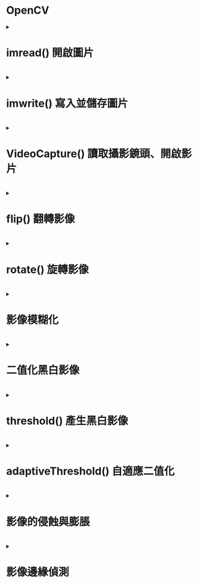 # OpenCV
<details>
<summary>
<h1>imread() 開啟圖片<h1>

</summary>

``` python
import cv2  
img = cv2.imread('lenna.jpg')   # 開啟圖片，預設使用 cv2.IMREAD_COLOR 模式
cv2.imshow('oxxostudio', img)  # 使用名為 oxxostudio 的視窗開啟圖片
cv2.waitKey(0)                 # 按下任意鍵停止
cv2.destroyAllWindows()        # 結束所有圖片視窗
```
<h1>色彩模式數字對照表<h1>

<H6><table><H6>
  <tr>
    <td>數字</td>
    <td>模式</td>
    <td>說明</td>
  </tr>
  <tr>
    <td>1</td>
    <td>cv2.IMREAD_UNCHANGED</td>
    <td>原本的圖像（ 如果圖像有 alpha 通道則會包含 )</td>
  </tr>
  <tr>
    <td>2</td>
    <td>cv2.IMREAD_GRAYSCALE</td>
    <td>灰階圖像</td>
  </tr>
  <tr>
    <td>3</td>
    <td>cv2.IMREAD_COLOR</td>
    <td>BGR彩色圖像</td>
  </tr>
  <tr>
    <td>4</td>
    <td>cv2.IMREAD_ANYDEPTH</td>
    <td>具有對應的深度時返回 16/32 位元圖像，否則將其轉換為 8 位元圖像</td>
  </tr>
  <tr>
    <td>5</td>
    <td>cv2.IMREAD_ANYCOLOR</td>
    <td>以任何可能的顏色格式讀取圖像</td>
  </tr>
  <tr>
    <td>6</td>
    <td>cv2.IMREAD_LOAD_GDAL</td>
    <td>使用 gdal 驅動程式加載圖像</td>
  </tr>
  <tr>
    <td>7</td>
    <td>cv2.IMREAD_REDUCED_GRAYSCALE_2</td>
    <td>灰階圖像，圖像尺寸減小 1/2</td>
  </tr>
  <tr>
    <td>8</td>
    <td>cv2.IMREAD_REDUCED_COLOR_2</td>
    <td>BGR 彩色圖像，圖像尺寸減小 1/2</td>
  </tr>
  <tr>
    <td>9</td>
    <td>cv2.IMREAD_REDUCED_GRAYSCALE_4</td>
    <td>灰階圖像，圖像尺寸縮小 1/4</td>
  </tr>
  <tr>
    <td>10</td>
    <td>cv2.IMREAD_REDUCED_COLOR_4</td>
    <td>BGR 彩色圖像，圖像尺寸減小 1/4</td>
  </tr>
  <tr>
    <td>11</td>
    <td>cv2.IMREAD_REDUCED_GRAYSCALE_8</td>
    <td>灰階圖像，圖像尺寸縮小 1/8</td>
  </tr>
  <tr>
    <td>12</td>
    <td>cv2.IMREAD_REDUCED_COLOR_8</td>
    <td>灰階圖像，圖像尺寸縮小 1/8</td>
  </tr>
  <tr>
    <td>13</td>
    <td>cv2.IMREAD_IGNORE_ORIENTATION</td>
    <td>不要根據 EXIF 資訊的方向標誌旋轉圖像</td>
  </tr>
</table>
不同模式  
  
``` python
import cv2
img = cv2.imread('lenna.jpg', cv2.IMREAD_GRAYSCALE)  # 使用 cv2.IMREAD_GRAYSCALE 模式
# img = cv2.imread('meme.jpg', 2) # 也可使用數字代表模式
cv2.imshow('oxxostudio', img)
cv2.waitKey(0)
cv2.destroyAllWindows()
``` 


  
</details>

<details>
<summary>
<h1>imwrite() 寫入並儲存圖片 <h1>

</summary>

``` python
import cv2
img = cv2.imread('lenna.jpg', cv2.IMREAD_GRAYSCALE)   # 以灰階模式開啟圖片
cv2.imwrite('oxxostudio_2.jpg', img, [cv2.IMWRITE_JPEG_QUALITY, 80])  # 存成 jpg
cv2.imwrite('oxxostudio_3.png', img)  # 存成 png
```

</details>

<details>
<summary>
<h1>VideoCapture() 讀取攝影鏡頭、開啟影片<h1>
  

</summary>
cap = cv2.VideoCapture(0)         # 讀取攝影鏡頭
  
ap = cv2.VideoCapture('影片路徑') # 讀取電腦中的影片

``` python
import cv2
cap = cv2.VideoCapture(0)
if not cap.isOpened():
    print("Cannot open camera")
    exit()
while True:
    ret, frame = cap.read()             # 讀取影片的每一幀
    if not ret:
        print("Cannot receive frame")   # 如果讀取錯誤，印出訊息
        break
    cv2.imshow('oxxostudio', frame)     # 如果讀取成功，顯示該幀的畫面
    if cv2.waitKey(1) == ord('q'):      # 每一毫秒更新一次，直到按下 q 結束
        break
cap.release()                           # 所有作業都完成後，釋放資源
cv2.destroyAllWindows()                 # 結束所有視窗
```

讀取cctv
``` python
import cv2
cap = cv2.VideoCapture('https://cctvn.freeway.gov.tw/abs2mjpg/bmjpg?camera=15771')

if not cap.isOpened():
    print("Cannot open camera")
    exit()
while True:
    ret, frame = cap.read()             # 讀取影片的每一幀
    if not ret:
        print("Cannot receive frame")   # 如果讀取錯誤，印出訊息
        # 出現錯誤就再讀取一次，避免程式到此處就停止
        cap = cv2.VideoCapture('https://cctvn.freeway.gov.tw/abs2mjpg/bmjpg?camera=15771')
        continue
    cv2.imshow('oxxostudio', frame)     # 如果讀取成功，顯示該幀的畫面
    if cv2.waitKey(1) == ord('q'):      # 每一毫秒更新一次，直到按下 q 結束
        break
cap.release()                           # 所有作業都完成後，釋放資源
cv2.destroyAllWindows()                 # 結束所有視窗
``` 
</details>

<details>
<summary>
<h1>flip() 翻轉影像<h1>

</summary>

```python
import cv2
from matplotlib import pyplot as plt
import matplotlib.image as img

img = cv2.imread('lenna.jpg')   # 開啟圖片
im2 = img[:,:,::-1] # OpenCV 讀取的圖片是 BGR 順序，轉換成 RGB 順序
output_0 = cv2.flip(im2, 0)    # 上下翻轉
output_1 = cv2.flip(im2, 1)    # 左右翻轉
output_2 = cv2.flip(im2, -1)   # 上下左右翻轉
cv2.imwrite('lenna0.jpg', output_0)
cv2.imwrite('lenna1.jpg', output_1)
cv2.imwrite('lenna2.jpg', output_2)

plt.figure(figsize=(8,8))

plt.subplot(221)
plt.imshow(im2)               # 顯示原圖
plt.axis('off')     #不顯示座標尺寸

plt.subplot(222)
plt.imshow(output_0)
plt.axis('off')     #不顯示座標尺寸

plt.subplot(223)
plt.imshow(output_1)
plt.axis('off')     #不顯示座標尺寸

plt.subplot(224)
plt.imshow(output_2)
plt.axis('off')     #不顯示座標尺寸

plt.show()
```
>![](https://github.com/sujamie/OpenCV/blob/main/flip.png?raw=true) 

</details>

<details>
<summary>
<h1>rotate() 旋轉影像 <h1>  
  
</summary>
rotate() 方法可以設定逆時針旋轉 90 度、順時針旋轉 90 度，以及旋轉 180 度。  

```python
import cv2
from matplotlib import pyplot as plt
import matplotlib.image as img


img = cv2.imread('lenna.jpg')   # 開啟圖片
im2 = img[:,:,::-1] # OpenCV 讀取的圖片是 BGR 順序，轉換成 RGB 順序
output_ROTATE_90_CLOCKWISE = cv2.rotate(im2, cv2.ROTATE_90_CLOCKWISE)
output_ROTATE_90_COUNTERCLOCKWISE = cv2.rotate(im2, cv2.ROTATE_90_COUNTERCLOCKWISE)
output_ROTATE_180 = cv2.rotate(im2, cv2.ROTATE_180)
cv2.imwrite('output_1.jpg', output_ROTATE_90_CLOCKWISE)
cv2.imwrite('output_2.jpg', output_ROTATE_90_COUNTERCLOCKWISE)
cv2.imwrite('output_3.jpg', output_ROTATE_180)

output_0 = cv2.imread('output_1.jpg')
output_1 = cv2.imread('output_2.jpg')
output_2 = cv2.imread('output_3.jpg')

plt.figure(figsize=(8,8))

plt.subplot(221)
plt.imshow(im2)               # 顯示原圖
plt.axis('off')     #不顯示座標尺寸

plt.subplot(222)
plt.imshow(output_0)
plt.axis('off')     #不顯示座標尺寸

plt.subplot(223)
plt.imshow(output_1)
plt.axis('off')     #不顯示座標尺寸

plt.subplot(224)
plt.imshow(output_2)
plt.axis('off')     #不顯示座標尺寸

plt.show()
```
>![](https://github.com/sujamie/OpenCV/blob/main/rotate.png)

</details>

<details>
<summary>
<h1>影像模糊化<h1>  
  
</summary>
  <details>
  <summary>
  <h1>blur() 平均模糊<h1>  
  </summary>
    
  cv2.blur(img, ksize)  
  
  >img 來源影像
  
  >ksize 指定區域單位
  ```python
  import cv2
  from matplotlib import pyplot as plt
  img = cv2.imread('lenna.jpg')
  im2 = img[:,:,::-1] # OpenCV 讀取的圖片是 BGR 順序，轉換成 RGB 順序
  outputb1 = cv2.blur(im2, (5, 5))     # 指定區域單位為 (5, 5)
  outputb2 = cv2.blur(im2, (25, 25))   # 指定區域單位為 (25, 25)

  plt.figure(figsize=(8,8))

  plt.subplot(2,2,1)
  plt.imshow(im2)              
  plt.axis('off')     #不顯示座標尺寸

  plt.subplot(2,2,2)
  plt.imshow(outputb1)              
  plt.axis('off')     #不顯示座標尺寸

  plt.subplot(2,2,3)
  plt.imshow(outputb2)
  plt.axis('off')     #不顯示座標尺寸
  ```
  >![](https://github.com/sujamie/OpenCV/blob/main/blur.png)
  
  </details>

  <details>
  <summary>
  <h1>GaussianBlur() 高斯模糊<h1>

  </summary>
  
  cv2.GaussianBlur(img, ksize, sigmaX, sigmaY)  
  
  >img 來源影像
  
  >ksize 指定區域單位 ( 必須是大於 1 的奇數 )

  >sigmaX X 方向標準差，預設 0，sigmaY Y 方向標準差，預設 0

  ```python
  import cv2
  from matplotlib import pyplot as plt

  img = cv2.imread('lenna.jpg')
  im2 = img[:,:,::-1] # OpenCV 讀取的圖片是 BGR 順序，轉換成 RGB 順序
  outputg1 = cv2.GaussianBlur(im2, (5, 5), 0)   # 指定區域單位為 (5, 5)
  outputg2 = cv2.GaussianBlur(im2, (25, 25), 0) # 指定區域單位為 (25, 25)
  plt.figure(figsize=(8,8))

  plt.subplot(2,2,1)
  plt.imshow(im2)              
  plt.axis('off')     #不顯示座標尺寸

  plt.subplot(2,2,2)
  plt.imshow(outputg1)              
  plt.axis('off')     #不顯示座標尺寸

  plt.subplot(2,2,3)
  plt.imshow(outputg2)
  plt.axis('off')     #不顯示座標尺寸
  ```

  >![](https://github.com/sujamie/OpenCV/blob/main/GaussianBlur.png)
  </details>

  <details>
  <summary>
  <h1>medianBlur() 中值模糊<h1>

  </summary>
  cv2.medianBlur(img, ksize)  
  
  >img 來源影像
  
  >ksize 模糊程度 ( 必須是大於 1 的奇數 )

  ```python
  import cv2
  from matplotlib import pyplot as plt
  img = cv2.imread('lenna.jpg')
  im2 = img[:,:,::-1] # OpenCV 讀取的圖片是 BGR 順序，轉換成 RGB 順序
  outputm1 = cv2.medianBlur(im2, 5)   # 模糊程度為 5
  outputm2 = cv2.medianBlur(im2, 25)  # 模糊程度為 25

  plt.figure(figsize=(8,8))

  plt.subplot(2,2,1)
  plt.imshow(im2)              
  plt.axis('off')     #不顯示座標尺寸

  plt.subplot(2,2,2)
  plt.imshow(outputm1)              
  plt.axis('off')     #不顯示座標尺寸

  plt.subplot(2,2,3)
  plt.imshow(outputm2)
  plt.axis('off')     #不顯示座標尺寸
  ```
  >![](https://github.com/sujamie/OpenCV/blob/main/medianBlur.png)
  
  </details>

  <details>
  <summary>
  <h1>bilateralFilter() 雙邊模糊<h1>

  </summary>

  cv2.bilateralFilter(img, d, sigmaColor, sigmaSpace)  
  
  >img 來源影像

  >d 相鄰像素的直徑，預設使用 5，數值越大運算的速度越慢

  >sigmaColor 相鄰像素的顏色混合，數值越大，會混合更多區域的顏色，並產生更大區塊的同一種顏色

  >sigmaSpace 會影響像素的區域，數值越大，影響的範圍就越大，影響的像素就越多

  ```python
  import cv2
  from matplotlib import pyplot as plt
  img = cv2.imread('lenna.jpg')
  im2 = img[:,:,::-1] # OpenCV 讀取的圖片是 BGR 順序，轉換成 RGB 順序
  
  outputbi1 = cv2.bilateralFilter(im2, 50, 0, 0)
  outputbi2 = cv2.bilateralFilter(im2, 50, 50, 100)
  outputbi3 = cv2.bilateralFilter(im2, 50, 100, 1000)
  
  plt.figure(figsize=(8,8))
  
  plt.subplot(2,2,1)
  plt.imshow(im2)              
  plt.axis('off')     #不顯示座標尺寸
  
  plt.subplot(2,2,2)
  plt.imshow(outputbi1)              
  plt.axis('off')     #不顯示座標尺寸
  
  plt.subplot(2,2,3)
  plt.imshow(outputbi2)
  plt.axis('off')     #不顯示座標尺寸
  
  plt.subplot(2,2,4)
  plt.imshow(outputbi3)
  plt.axis('off')     #不顯示座標尺寸
  ```
  >![](https://github.com/sujamie/OpenCV/blob/main/bilateralFilter.png)

  </details>
  
</details>

<details>
<summary>
<h1>二值化黑白影像<h1>

</summary>
二值化是一種影像處理技術，其目的在於將影像的灰度值轉換為二進制的 0 或 1，以便進行後續的分析或處理。  

二值化的原理是將影像的灰度值分為兩類，例如黑色和白色，而閾值 ( Threshold ) 則是用來決定哪些灰度值是黑色，哪些是白色。  

二值化會根據「閾值」( 類似臨界值 ) 進行轉換，例如某個像素的灰度值大於閾值，則轉換為黑色，如果這個像素的灰度小於閾值則轉換為白色，進而實現二值化的轉換效果，經過二值化轉換的圖片，通常只會剩下黑和白兩個值。  

許多影像辨識或影像處理的領域 ( 例如輪廓偵測、邊緣偵測...等 )，都會使用二值化影像進行運算，有些影像處理甚至會先將圖片二值化後，再進行後續的計算處理。  

</details>

<details>
<summary>
<h1>threshold() 產生黑白影像<h1>

</summary>  

ret, output = cv2.threshold(img, thresh, maxval, type)  

>ret 是否成功轉換，成功會顯示閾值

>output 轉換後的影像

>img 來源影像

>thresh 閾值，通常設定 127

>maxval 最大灰度，通常設定 255

>type 轉換方式


<H6><table><H6>
  <tr>
    <td>轉換方式</td>
    <td>說明</td>
    
  </tr>
  <tr>
    <td>cv2.THRESH_BINARY</td>
    <td>如果大於 127 就等於 255，反之等於 0</td>
  </tr>
  <tr>
    <td>cv2.THRESH_BINARY_INV</td>
    <td>如果大於 127 就等於 0，反之等於 255</td>
  </tr>
  <tr>
    <td>cv2.THRESH_TRUNC</td>
    <td>如果大於 127 就等於 127，反之數值不變</td>
  </tr>
  <tr>
    <td>cv2.THRESH_TOZERO</td>
    <td>如果大於 127 數值不變，反之數值等於 0</td>
  </tr>
  <tr>
    <td>cv2.THRESH_TOZERO_INV</td>
    <td>如果大於 127 等於 0，反之數值不變</td>
  </tr>
</table>

```python
import cv2
from matplotlib import pyplot as plt
img = cv2.imread('lenna.jpg')
#im2 = img[:,:,::-1] # OpenCV 讀取的圖片是 BGR 順序，轉換成 RGB 順序
img_gray = cv2.cvtColor(img, cv2.COLOR_BGR2GRAY); # 轉換前，都先將圖片轉換成灰階色彩
ret, outputth1 = cv2.threshold(img_gray, 127, 255, cv2.THRESH_BINARY)     # 如果大於 127 就等於 255，反之等於 0。
ret, outputth2 = cv2.threshold(img_gray, 127, 255, cv2.THRESH_BINARY_INV) # 如果大於 127 就等於 0，反之等於 255。
ret, outputth3 = cv2.threshold(img_gray, 127, 255, cv2.THRESH_TRUNC)      # 如果大於 127 就等於 127，反之數值不變。
ret, outputth4 = cv2.threshold(img_gray, 127, 255, cv2.THRESH_TOZERO)     # 如果大於 127 數值不變，反之數值等於 0。
ret, outputth5 = cv2.threshold(img_gray, 127, 255, cv2.THRESH_TOZERO_INV) # 如果大於 127 等於 0，反之數值不變。

plt.figure(figsize=(8,8))

plt.subplot(3,2,1)
plt.imshow(img_gray, cmap='gray')              
plt.axis('off')     #不顯示座標尺寸

plt.subplot(3,2,2)
plt.imshow(outputth1, cmap='gray')              
plt.axis('off')     #不顯示座標尺寸

plt.subplot(3,2,3)
plt.imshow(outputth2, cmap='gray')
plt.axis('off')     #不顯示座標尺寸

plt.subplot(3,2,4)
plt.imshow(outputth3, cmap='gray')
plt.axis('off')     #不顯示座標尺寸

plt.subplot(3,2,5)
plt.imshow(outputth4, cmap='gray')
plt.axis('off')     #不顯示座標尺寸

plt.subplot(3,2,6)
plt.imshow(outputth5, cmap='gray')
plt.axis('off')     #不顯示座標尺寸
```

>![](https://github.com/sujamie/OpenCV/blob/main/threshold.png)

</details>

<details>
<summary>
<h1>adaptiveThreshold() 自適應二值化 <h1>

</summary>



cv2.adaptiveThreshold(img, maxValue, adaptiveMethod, thresholdType, blockSize, C)  

>img 來源影像

>maxValue 最大灰度，通常設定 255

>adaptiveMethod 自適應二值化計算方法

>thresholdType 二值化轉換方式

>blockSize 轉換區域大小，通常設定 11

>C 偏移量，通常設定 2

```python
import cv2
from matplotlib import pyplot as plt
img = cv2.imread('lenna.jpg')

img_gray = cv2.cvtColor(img, cv2.COLOR_BGR2GRAY); # 轉換前，都先將圖片轉換成灰階色彩

ret, outputad1 = cv2.threshold(img_gray, 127, 255, cv2.THRESH_BINARY)
outputad2 = cv2.adaptiveThreshold(img_gray, 255, cv2.ADAPTIVE_THRESH_MEAN_C, cv2.THRESH_BINARY, 11, 2)
outputad3 = cv2.adaptiveThreshold(img_gray, 255, cv2.ADAPTIVE_THRESH_GAUSSIAN_C, cv2.THRESH_BINARY, 11, 2)

plt.figure(figsize=(8,8))

plt.subplot(2,2,1)
plt.imshow(img_gray, cmap='gray')              
plt.axis('off')     #不顯示座標尺寸

plt.subplot(2,2,2)
plt.imshow(outputad1, cmap='gray')              
plt.axis('off')     #不顯示座標尺寸

plt.subplot(2,2,3)
plt.imshow(outputad2, cmap='gray')
plt.axis('off')     #不顯示座標尺寸

plt.subplot(2,2,4)
plt.imshow(outputad3, cmap='gray')
plt.axis('off')     #不顯示座標尺寸
```

>![](https://github.com/sujamie/OpenCV/blob/main/adaptiveThreshold.png)

先模糊化後在二值化，可降低圖片雜訊

```python
import cv2
from matplotlib import pyplot as plt
img = cv2.imread('lenna.jpg')

img_gray = cv2.cvtColor(img, cv2.COLOR_BGR2GRAY); # 轉換前，都先將圖片轉換成灰階色彩
img_gray2 = cv2.medianBlur(img_gray, 5);   # 模糊化
ret, outputad1 = cv2.threshold(img_gray2, 127, 255, cv2.THRESH_BINARY)
outputad2 = cv2.adaptiveThreshold(img_gray2, 255, cv2.ADAPTIVE_THRESH_MEAN_C, cv2.THRESH_BINARY, 11, 2)
outputad3 = cv2.adaptiveThreshold(img_gray2, 255, cv2.ADAPTIVE_THRESH_GAUSSIAN_C, cv2.THRESH_BINARY, 11, 2)

plt.figure(figsize=(8,8))

plt.subplot(2,2,1)
plt.imshow(img_gray, cmap='gray')              
plt.axis('off')     #不顯示座標尺寸

plt.subplot(2,2,2)
plt.imshow(outputad1, cmap='gray')              
plt.axis('off')     #不顯示座標尺寸

plt.subplot(2,2,3)
plt.imshow(outputad2, cmap='gray')
plt.axis('off')     #不顯示座標尺寸

plt.subplot(2,2,4)
plt.imshow(outputad3, cmap='gray')
plt.axis('off')     #不顯示座標尺寸
```
>![](https://github.com/sujamie/OpenCV/blob/main/adaptiveThreshold2.png)

</details>

<details>
<summary>
<h1>影像的侵蝕與膨脹<h1>

</summary>
  <details>
  <summary>
  <h1>什麼是侵蝕 ( Erosion )？<h1>
  
  </summary>
  當空間中有兩個集合 ( A 集合和 B 集合 )，當 A 集合的部分空間被 B 集合所取代，則稱之為「侵蝕 ( Erosion )」，通常進行侵蝕後的影像，黑色區域會擴張，白色區域會縮小。
  </details>

  <details>
  <summary>
  <h1>什麼是膨脹 ( Dilation )？<h1>
  
  </summary>
  當空間中有兩個集合 ( A 集合和 B 集合 )，當 A 集合的部分空間擴張到 B 集合，則稱之為「膨脹 ( Dilation )」，通常進行膨脹後的影像，白色區域會擴張，黑色區域會縮小。
  </details>
  
  <details>
  <summary>
  <h1>透過侵蝕與膨脹，去除影像中的雜訊<h1>
  
  </summary>
  kernel = cv2.getStructuringElement(shape, ksize)  
  
  >返回指定大小形狀的結構元素

  >shape 的內容：cv2.MORPH_RECT ( 矩形 )、cv2.MORPH_CROSS ( 十字交叉 )、cv2.MORPH_ELLIPSE ( 橢圓形 )

  >ksize 的格式：(x, y)

  >img = cv2.erode(img, kernel)   # 侵蝕

  >img = cv2.dilate(img, kernel)  # 擴張
  
```python
  import cv2
  from matplotlib import pyplot as plt
  img = cv2.imread('lenna.jpg')
  im2 = img[:,:,::-1] # OpenCV 讀取的圖片是 BGR 順序，轉換成 RGB 順序
  img1 = cv2.cvtColor(img, cv2.COLOR_BGR2GRAY)
  kernel = cv2.getStructuringElement(cv2.MORPH_RECT, (11, 11))
  
  img2 = cv2.dilate(img1, kernel)    # 膨脹
  img3 = cv2.erode(img1, kernel)     # 侵蝕
  img4 = cv2.erode(img2, kernel)     # 膨脹侵蝕
  img5 = cv2.dilate(img3, kernel)     # 侵蝕膨脹
  
  plt.figure(figsize=(8,8))
  
  plt.subplot(3,2,1)
  plt.imshow(im2, cmap='gray')              
  plt.axis('off')     #不顯示座標尺寸
  
  plt.subplot(3,2,2)
  plt.imshow(img1, cmap='gray')              
  plt.axis('off')     #不顯示座標尺寸
  
  plt.subplot(3,2,3)
  plt.imshow(img2, cmap='gray')              
  plt.axis('off')     #不顯示座標尺寸
  
  plt.subplot(3,2,4)
  plt.imshow(img3, cmap='gray')              
  plt.axis('off')     #不顯示座標尺寸
  
  plt.subplot(3,2,5)
  plt.imshow(img4, cmap='gray')
  plt.axis('off')     #不顯示座標尺寸
  
  plt.subplot(3,2,6)
  plt.imshow(img5, cmap='gray')
  plt.axis('off')     #不顯示座標尺寸
  ```
  </details>
  >![](https://github.com/sujamie/OpenCV/blob/main/ED.png)
  

</details>

<details>
<summary>
<h1>影像邊緣偵測<h1>

</summary>
  <details>
  <summary>
  <h1>Laplacian()<h1>
  
  </summary>
  cv2.Laplacian(img, ddepth, ksize, scale)  
  
  >img 來源影像

  >ddepth 影像深度，設定 -1 表示使用圖片原本影像深度

  >ksize 運算區域大小，預設 1 ( 必須是正奇數 )

  >scale 縮放比例常數，預設 1 ( 必須是正奇數 )

  ```python
  import cv2
  from matplotlib import pyplot as plt
  img = cv2.imread('lenna.jpg')
  im2 = img[:,:,::-1] # OpenCV 讀取的圖片是 BGR 順序，轉換成 RGB 順序
  img2 = cv2.cvtColor(im2, cv2.COLOR_BGR2GRAY)
  img3 = cv2.medianBlur(img2, 7)                 # 模糊化，去除雜訊
  output = cv2.Laplacian(img3, -1, 1, 5)        # 偵測邊緣
  
  plt.figure(figsize=(8,8))
  
  plt.subplot(3,2,1)
  plt.imshow(im2, cmap='gray')              
  plt.axis('off')     #不顯示座標尺寸
  
  plt.subplot(3,2,2)
  plt.imshow(output, cmap='gray')              
  plt.axis('off')     #不顯示座標尺寸
  ```
  >![](https://github.com/sujamie/OpenCV/blob/main/Laplacian.png)


  </details>
  
  <details>
  <summary>
  <h1>Sobel()<h1>
  
  </summary>
  cv2.Sobel(img, ddepth, dx, dy, ksize, scale)  
  
  >img 來源影像

  >dx 針對 x 軸抓取邊緣

  >dy 針對 y 軸抓取邊緣

  >ddepth 影像深度，設定 -1 表示使用圖片原本影像深度

  >ksize 運算區域大小，預設 1 ( 必須是正奇數 )

  >scale 縮放比例常數，預設 1 ( 必須是正奇數 )

  ```python
  import cv2
  from matplotlib import pyplot as plt
  img = cv2.imread('lenna.jpg')
  im2 = img[:,:,::-1] # OpenCV 讀取的圖片是 BGR 順序，轉換成 RGB 順序
  img2 = cv2.cvtColor(im2, cv2.COLOR_BGR2GRAY) # 轉成灰階
   
  img3 = cv2.medianBlur(img2, 7)                 # 模糊化，去除雜訊
  output = cv2.Sobel(img3, -1, 1, 1, 1, 7)      # 偵測邊緣
  
  plt.figure(figsize=(8,8))
  
  plt.subplot(3,2,1)
  plt.imshow(im2, cmap='gray')              
  plt.axis('off')     #不顯示座標尺寸
  
  plt.subplot(3,2,2)
  plt.imshow(output, cmap='gray')              
  plt.axis('off')     #不顯示座標尺寸
  ```

  >![](https://github.com/sujamie/OpenCV/blob/main/Sobel.png)
  
  </details>
  
  <details>
  <summary>
  <h1>Canny()<h1>
  
  </summary>
  cv2.Canny(img, threshold1, threshold2, apertureSize)  
  
  >img 來源影像

  >threshold1 門檻值，範圍 0～255

  >threshold2 門檻值，範圍 0～255

  >apertureSize 計算梯度的 kernel size，預設 3

  ```python
  import cv2
  from matplotlib import pyplot as plt
  img = cv2.imread('lenna.jpg')
  im2 = img[:,:,::-1] # OpenCV 讀取的圖片是 BGR 順序，轉換成 RGB 順序
  img2 = cv2.cvtColor(im2, cv2.COLOR_BGR2GRAY) # 轉成灰階
  
  img3 = cv2.medianBlur(img2, 7)                 # 模糊化，去除雜訊
  output = cv2.Canny(img3, 36, 36)              # 偵測邊緣
  
  plt.figure(figsize=(8,8))
  
  plt.subplot(3,2,1)
  plt.imshow(im2, cmap='gray')              
  plt.axis('off')     #不顯示座標尺寸
  
  plt.subplot(3,2,2)
  plt.imshow(output, cmap='gray')              
  plt.axis('off')     #不顯示座標尺寸
  ```

  >![](https://github.com/sujamie/OpenCV/blob/main/Canny.png)
  
  </details>
</details>


